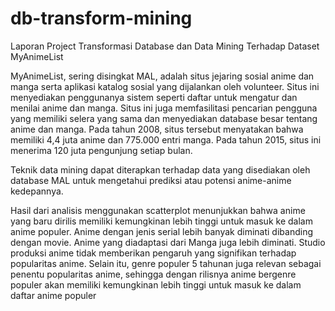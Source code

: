 # db-transform-mining
Laporan Project Transformasi Database dan Data Mining Terhadap Dataset MyAnimeList

MyAnimeList, sering disingkat MAL, adalah situs jejaring sosial anime dan manga serta aplikasi katalog sosial yang dijalankan oleh volunteer. Situs ini menyediakan penggunanya sistem seperti daftar untuk mengatur dan menilai anime dan manga. Situs ini juga memfasilitasi pencarian pengguna yang memiliki selera yang sama dan menyediakan database besar tentang anime dan manga. Pada tahun 2008, situs tersebut menyatakan bahwa memiliki 4,4 juta anime dan 775.000 entri manga. Pada tahun 2015, situs ini menerima 120 juta pengunjung setiap bulan.

Teknik data mining dapat diterapkan terhadap data yang disediakan oleh database MAL untuk mengetahui prediksi atau potensi anime-anime kedepannya.

Hasil dari analisis menggunakan scatterplot menunjukkan bahwa anime yang baru dirilis memiliki kemungkinan lebih tinggi untuk masuk ke dalam anime populer. Anime dengan jenis serial lebih banyak diminati dibanding dengan movie. Anime yang diadaptasi dari Manga juga lebih diminati. Studio produksi anime tidak memberikan pengaruh yang signifikan terhadap popularitas anime. Selain itu, genre populer 5 tahunan juga relevan sebagai penentu popularitas anime, sehingga dengan rilisnya anime bergenre populer akan memiliki kemungkinan lebih tinggi untuk masuk ke dalam daftar anime populer
